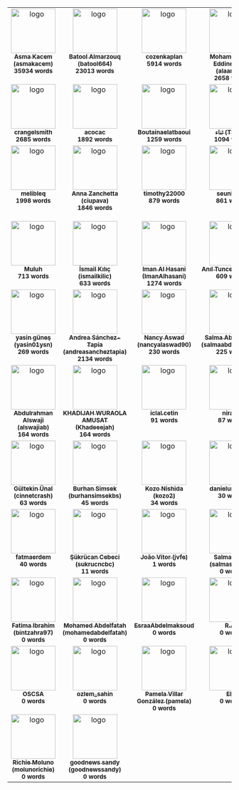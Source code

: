 <!-- CROWDIN-CONTRIBUTORS-LIST:START -->
<table>
  <tr>
    <td align="center" valign="top">
      <a href="https://crowdin.com/profile/asmakacem"><img alt="logo" style="width: 100px" src="https://production-enterprise-static.downloads.crowdin.com/avatar/26/medium/5b77163808ce530c50d295f1336507d8_default.png" />
        <br />
        <sub><b>Asma Kacem (asmakacem)</b></sub></a>
      <br />
      <sub><b>35934 words</b></sub>
    </td>
    <td align="center" valign="top">
      <a href="https://crowdin.com/profile/batool664"><img alt="logo" style="width: 100px" src="https://production-enterprise-static.downloads.crowdin.com/avatar/1/medium/0c17284a2e87d9a1933f711746212298.jpeg" />
        <br />
        <sub><b>Batool Almarzouq (batool664)</b></sub></a>
      <br />
      <sub><b>23013 words</b></sub>
    </td>
    <td align="center" valign="top">
      <a href="https://crowdin.com/profile/cozenkaplan"><img alt="logo" style="width: 100px" src="https://production-enterprise-static.downloads.crowdin.com/avatar/90/medium/6112a91c1fd9fd24ed2d5906a2db3ef9.jpeg" />
        <br />
        <sub><b>cozenkaplan</b></sub></a>
      <br />
      <sub><b>5914 words</b></sub>
    </td>
    <td align="center" valign="top">
      <a href="https://crowdin.com/profile/alaamejri"><img alt="logo" style="width: 100px" src="https://production-enterprise-static.downloads.crowdin.com/avatar/12/medium/112dffa3e5cc1fbd7fbbd3e9bfd520dc_default.png" />
        <br />
        <sub><b>Mohamed Alaa Eddine Mejri (alaamejri)</b></sub></a>
      <br />
      <sub><b>2658 words</b></sub>
    </td>
    <td align="center" valign="top">
      <a href="https://crowdin.com/profile/node"><img alt="logo" style="width: 100px" src="https://production-enterprise-static.downloads.crowdin.com/avatar/135/medium/d8c65f8d4d1289eb0116d654ebd1fa7d_default.png" />
        <br />
        <sub><b>node</b></sub></a>
      <br />
      <sub><b>2390 words</b></sub>
    </td>
  </tr>
  <tr>
    <td align="center" valign="top">
      <a href="https://crowdin.com/profile/crangelsmith"><img alt="logo" style="width: 100px" src="https://production-enterprise-static.downloads.crowdin.com/avatar/7/medium/ba8209f4544bc4fcf882f35ba295bc5c_default.png" />
        <br />
        <sub><b>crangelsmith</b></sub></a>
      <br />
      <sub><b>2685 words</b></sub>
    </td>
    <td align="center" valign="top">
      <a href="https://crowdin.com/profile/acocac"><img alt="logo" style="width: 100px" src="https://production-enterprise-static.downloads.crowdin.com/avatar/5/medium/463393d04547cd1067cccdb0cf0e33c7.jpeg" />
        <br />
        <sub><b>acocac</b></sub></a>
      <br />
      <sub><b>1892 words</b></sub>
    </td>
    <td align="center" valign="top">
      <a href="https://crowdin.com/profile/Boutainaelatbaoui"><img alt="logo" style="width: 100px" src="https://production-enterprise-static.downloads.crowdin.com/avatar/10/medium/1b1667031f9e47e186ffdd6b8a184dfe.png" />
        <br />
        <sub><b>Boutainaelatbaoui</b></sub></a>
      <br />
      <sub><b>1259 words</b></sub>
    </td>
    <td align="center" valign="top">
      <a href="https://crowdin.com/profile/Thana"><img alt="logo" style="width: 100px" src="https://production-enterprise-static.downloads.crowdin.com/avatar/20/medium/32627112ab709769f5d1406937ed9558.jpg" />
        <br />
        <sub><b>ثناء (Thana)</b></sub></a>
      <br />
      <sub><b>1094 words</b></sub>
    </td>
    <td align="center" valign="top">
      <a href="https://crowdin.com/profile/berhankatipoglu"><img alt="logo" style="width: 100px" src="https://production-enterprise-static.downloads.crowdin.com/avatar/108/medium/b060f6c4b504d701c36d4b384e612dd4_default.png" />
        <br />
        <sub><b>berhankatipoglu</b></sub></a>
      <br />
      <sub><b>990 words</b></sub>
    </td>
  </tr>
  <tr>
    <td align="center" valign="top">
      <a href="https://crowdin.com/profile/melibleq"><img alt="logo" style="width: 100px" src="https://production-enterprise-static.downloads.crowdin.com/avatar/100/medium/17fa9c884f31b86b2236f8c2db0f4def_default.png" />
        <br />
        <sub><b>melibleq</b></sub></a>
      <br />
      <sub><b>1998 words</b></sub>
    </td>
    <td align="center" valign="top">
      <a href="https://crowdin.com/profile/ciupava"><img alt="logo" style="width: 100px" src="https://production-enterprise-static.downloads.crowdin.com/avatar/139/medium/2449eb1df310dcaff0ccb929817c5543.jpeg" />
        <br />
        <sub><b>Anna Zanchetta (ciupava)</b></sub></a>
      <br />
      <sub><b>1846 words</b></sub>
    </td>
    <td align="center" valign="top">
      <a href="https://crowdin.com/profile/timothy22000"><img alt="logo" style="width: 100px" src="https://production-enterprise-static.downloads.crowdin.com/avatar/64/medium/dc6bbb114a3c768f424a553bac213989.jpeg" />
        <br />
        <sub><b>timothy22000</b></sub></a>
      <br />
      <sub><b>879 words</b></sub>
    </td>
    <td align="center" valign="top">
      <a href="https://crowdin.com/profile/seunlijoka"><img alt="logo" style="width: 100px" src="https://production-enterprise-static.downloads.crowdin.com/avatar/18/medium/4eaefb611f9a4efb0dbe090002e56c31_default.png" />
        <br />
        <sub><b>seunlijoka</b></sub></a>
      <br />
      <sub><b>861 words</b></sub>
    </td>
    <td align="center" valign="top">
      <a href="https://crowdin.com/profile/alikula314"><img alt="logo" style="width: 100px" src="https://production-enterprise-static.downloads.crowdin.com/avatar/70/medium/2262b12230cac55e1d97a9d3f3af8086.png" />
        <br />
        <sub><b>Muhammet Ali Kula (alikula314)</b></sub></a>
      <br />
      <sub><b>840 words</b></sub>
    </td>
  </tr>
  <tr>
    <td align="center" valign="top">
      <a href="https://crowdin.com/profile/Muluh"><img alt="logo" style="width: 100px" src="https://production-enterprise-static.downloads.crowdin.com/avatar/52/medium/1270d5b75e2b6b35d222b9e1c19b973f_default.png" />
        <br />
        <sub><b>Muluh</b></sub></a>
      <br />
      <sub><b>713 words</b></sub>
    </td>
    <td align="center" valign="top">
      <a href="https://crowdin.com/profile/ismailkilic"><img alt="logo" style="width: 100px" src="https://production-enterprise-static.downloads.crowdin.com/avatar/106/medium/4525151e38c77aba3592e1666c7717f4.jpeg" />
        <br />
        <sub><b>İsmail Kılıç (ismailkilic)</b></sub></a>
      <br />
      <sub><b>633 words</b></sub>
    </td>
    <td align="center" valign="top">
      <a href="https://crowdin.com/profile/ImanAlhasani"><img alt="logo" style="width: 100px" src="https://production-enterprise-static.downloads.crowdin.com/avatar/60/medium/dd415fa9f35bc08f229498c49bf053ea.JPG" />
        <br />
        <sub><b>Iman Al Hasani (ImanAlhasani)</b></sub></a>
      <br />
      <sub><b>1274 words</b></sub>
    </td>
    <td align="center" valign="top">
      <a href="https://crowdin.com/profile/anilbey"><img alt="logo" style="width: 100px" src="https://production-enterprise-static.downloads.crowdin.com/avatar/66/medium/48ff46079939fb7bebca7186552ad3fc.jpeg" />
        <br />
        <sub><b>Anıl Tuncel (anilbey)</b></sub></a>
      <br />
      <sub><b>609 words</b></sub>
    </td>
    <td align="center" valign="top">
      <a href="https://crowdin.com/profile/cerenyurtlu"><img alt="logo" style="width: 100px" src="https://production-enterprise-static.downloads.crowdin.com/avatar/86/medium/591f614a9b9be8d2ec9b04e63699a377.jpeg" />
        <br />
        <sub><b>Ceren YURTLU (cerenyurtlu)</b></sub></a>
      <br />
      <sub><b>362 words</b></sub>
    </td>
  </tr>
  <tr>
    <td align="center" valign="top">
      <a href="https://crowdin.com/profile/yasin01ysn"><img alt="logo" style="width: 100px" src="https://production-enterprise-static.downloads.crowdin.com/avatar/98/medium/84288ef00942e512a1e54bc8545db2f1.jpeg" />
        <br />
        <sub><b>yasin güneş (yasin01ysn)</b></sub></a>
      <br />
      <sub><b>269 words</b></sub>
    </td>
    <td align="center" valign="top">
      <a href="https://crowdin.com/profile/andreasancheztapia"><img alt="logo" style="width: 100px" src="https://production-enterprise-static.downloads.crowdin.com/avatar/3/medium/83bd007136a00d1a9fa70f1f14afbb66_default.png" />
        <br />
        <sub><b>Andrea Sánchez-Tapia (andreasancheztapia)</b></sub></a>
      <br />
      <sub><b>2134 words</b></sub>
    </td>
    <td align="center" valign="top">
      <a href="https://crowdin.com/profile/nancyalaswad90"><img alt="logo" style="width: 100px" src="https://production-enterprise-static.downloads.crowdin.com/avatar/8/medium/d6d807e129e1bb3c24aa1635afeb6d09.jpeg" />
        <br />
        <sub><b>Nancy Aswad (nancyalaswad90)</b></sub></a>
      <br />
      <sub><b>230 words</b></sub>
    </td>
    <td align="center" valign="top">
      <a href="https://crowdin.com/profile/salmaabdelfatah77"><img alt="logo" style="width: 100px" src="https://production-enterprise-static.downloads.crowdin.com/avatar/48/medium/42082ab79726e9cee6033ad20c017722.jpeg" />
        <br />
        <sub><b>Salma Abdelfattah (salmaabdelfatah77)</b></sub></a>
      <br />
      <sub><b>225 words</b></sub>
    </td>
    <td align="center" valign="top">
      <a href="https://crowdin.com/profile/IssaAlrubaye"><img alt="logo" style="width: 100px" src="https://production-enterprise-static.downloads.crowdin.com/avatar/36/medium/7fedad8f1ac74abc71cb774f8b7236ca.png" />
        <br />
        <sub><b>IssaAlrubaye</b></sub></a>
      <br />
      <sub><b>231 words</b></sub>
    </td>
  </tr>
  <tr>
    <td align="center" valign="top">
      <a href="https://crowdin.com/profile/alswajiab"><img alt="logo" style="width: 100px" src="https://production-enterprise-static.downloads.crowdin.com/avatar/54/medium/49e7cf2ae4b97bc5dca7c2d848e84117.png" />
        <br />
        <sub><b>Abdulrahman Alswaji (alswajiab)</b></sub></a>
      <br />
      <sub><b>164 words</b></sub>
    </td>
    <td align="center" valign="top">
      <a href="https://crowdin.com/profile/Khadeeejah"><img alt="logo" style="width: 100px" src="https://production-enterprise-static.downloads.crowdin.com/avatar/125/medium/3f3d78bc1e1aed775ca33429148b74e4.jpeg" />
        <br />
        <sub><b>KHADIJAH WURAOLA AMUSAT (Khadeeejah)</b></sub></a>
      <br />
      <sub><b>164 words</b></sub>
    </td>
    <td align="center" valign="top">
      <a href="https://crowdin.com/profile/iclal.cetin"><img alt="logo" style="width: 100px" src="https://production-enterprise-static.downloads.crowdin.com/avatar/92/medium/8d9e7e27ed54c88f71729cea1b8d98b0_default.png" />
        <br />
        <sub><b>iclal.cetin</b></sub></a>
      <br />
      <sub><b>91 words</b></sub>
    </td>
    <td align="center" valign="top">
      <a href="https://crowdin.com/profile/niraito"><img alt="logo" style="width: 100px" src="https://production-enterprise-static.downloads.crowdin.com/avatar/80/medium/bd65e4c199c4894429131d427d14871b_default.png" />
        <br />
        <sub><b>niraito</b></sub></a>
      <br />
      <sub><b>87 words</b></sub>
    </td>
    <td align="center" valign="top">
      <a href="https://crowdin.com/profile/merveaydin"><img alt="logo" style="width: 100px" src="https://production-enterprise-static.downloads.crowdin.com/avatar/84/medium/9b47771c0437ed8f8bf438caef48f508_default.png" />
        <br />
        <sub><b>merveaydin</b></sub></a>
      <br />
      <sub><b>77 words</b></sub>
    </td>
  </tr>
  <tr>
    <td align="center" valign="top">
      <a href="https://crowdin.com/profile/cinnetcrash"><img alt="logo" style="width: 100px" src="https://production-enterprise-static.downloads.crowdin.com/avatar/62/medium/ba0593097d63731f2da78ae9e0ed3296.jpeg" />
        <br />
        <sub><b>Gültekin Ünal (cinnetcrash)</b></sub></a>
      <br />
      <sub><b>63 words</b></sub>
    </td>
    <td align="center" valign="top">
      <a href="https://crowdin.com/profile/burhansimsekbs"><img alt="logo" style="width: 100px" src="https://production-enterprise-static.downloads.crowdin.com/avatar/109/medium/1ea5e78434e043089a69456bca38e711.JPG" />
        <br />
        <sub><b>Burhan Simsek (burhansimsekbs)</b></sub></a>
      <br />
      <sub><b>45 words</b></sub>
    </td>
    <td align="center" valign="top">
      <a href="https://crowdin.com/profile/kozo2"><img alt="logo" style="width: 100px" src="https://production-enterprise-static.downloads.crowdin.com/avatar/68/medium/6deaa65b1f0997b43df812d13b2f1106.jpeg" />
        <br />
        <sub><b>Kozo Nishida (kozo2)</b></sub></a>
      <br />
      <sub><b>34 words</b></sub>
    </td>
    <td align="center" valign="top">
      <a href="https://crowdin.com/profile/danielumpierre"><img alt="logo" style="width: 100px" src="https://production-enterprise-static.downloads.crowdin.com/avatar/121/medium/b2f34f2fea0e93e39a3f9beafabc0fb5_default.png" />
        <br />
        <sub><b>danielumpierre</b></sub></a>
      <br />
      <sub><b>30 words</b></sub>
    </td>
    <td align="center" valign="top">
      <a href="https://crowdin.com/profile/Zenigata"><img alt="logo" style="width: 100px" src="https://production-enterprise-static.downloads.crowdin.com/avatar/131/medium/0b582d612e2a4062b069a758f2534430.jpeg" />
        <br />
        <sub><b>Johan Bonneau (Zenigata)</b></sub></a>
      <br />
      <sub><b>26 words</b></sub>
    </td>
  </tr>
  <tr>
    <td align="center" valign="top">
      <a href="https://crowdin.com/profile/fatmaerdem"><img alt="logo" style="width: 100px" src="https://production-enterprise-static.downloads.crowdin.com/avatar/72/medium/137b4d9172d1ad8ed62737ac8e13a045_default.png" />
        <br />
        <sub><b>fatmaerdem</b></sub></a>
      <br />
      <sub><b>40 words</b></sub>
    </td>
    <td align="center" valign="top">
      <a href="https://crowdin.com/profile/sukrucncbc"><img alt="logo" style="width: 100px" src="https://production-enterprise-static.downloads.crowdin.com/avatar/74/medium/9113e949babb3cc63807298633376b00.jpeg" />
        <br />
        <sub><b>Şükrücan Cebeci (sukrucncbc)</b></sub></a>
      <br />
      <sub><b>11 words</b></sub>
    </td>
    <td align="center" valign="top">
      <a href="https://crowdin.com/profile/jvfe"><img alt="logo" style="width: 100px" src="https://production-enterprise-static.downloads.crowdin.com/avatar/137/medium/0db9c41e4579dc47c5a289315ca6e016.jpeg" />
        <br />
        <sub><b>João Vitor (jvfe)</b></sub></a>
      <br />
      <sub><b>1 words</b></sub>
    </td>
    <td align="center" valign="top">
      <a href="https://crowdin.com/profile/salmasha333"><img alt="logo" style="width: 100px" src="https://production-enterprise-static.downloads.crowdin.com/avatar/14/medium/b2113e4b1a39933d8f9b2e3f09ff379e.png" />
        <br />
        <sub><b>Salma Shaik (salmasha333)</b></sub></a>
      <br />
      <sub><b>0 words</b></sub>
    </td>
    <td align="center" valign="top">
      <a href="https://crowdin.com/profile/aleesteele"><img alt="logo" style="width: 100px" src="https://production-enterprise-static.downloads.crowdin.com/avatar/16/medium/1e6819950af803cbec61e159ee9d0b1b.png" />
        <br />
        <sub><b>Anne Lee Steele (aleesteele)</b></sub></a>
      <br />
      <sub><b>0 words</b></sub>
    </td>
  </tr>
  <tr>
    <td align="center" valign="top">
      <a href="https://crowdin.com/profile/bintzahra97"><img alt="logo" style="width: 100px" src="https://production-enterprise-static.downloads.crowdin.com/avatar/24/medium/a5a6f6ceae12e25685d378c82eb5628b.jpeg" />
        <br />
        <sub><b>Fatima Ibrahim (bintzahra97)</b></sub></a>
      <br />
      <sub><b>0 words</b></sub>
    </td>
    <td align="center" valign="top">
      <a href="https://crowdin.com/profile/mohamedabdelfatah"><img alt="logo" style="width: 100px" src="https://production-enterprise-static.downloads.crowdin.com/avatar/28/medium/9ac7173bafdf2068db69656cd21716ba.png" />
        <br />
        <sub><b>Mohamed Abdelfatah (mohamedabdelfatah)</b></sub></a>
      <br />
      <sub><b>0 words</b></sub>
    </td>
    <td align="center" valign="top">
      <a href="https://crowdin.com/profile/EsraaAbdelmaksoud"><img alt="logo" style="width: 100px" src="https://production-enterprise-static.downloads.crowdin.com/avatar/32/medium/d7c9e27f7567e13d29bb92a7fa07050f_default.png" />
        <br />
        <sub><b>EsraaAbdelmaksoud</b></sub></a>
      <br />
      <sub><b>0 words</b></sub>
    </td>
    <td align="center" valign="top">
      <a href="https://crowdin.com/profile/R.Ali"><img alt="logo" style="width: 100px" src="https://production-enterprise-static.downloads.crowdin.com/avatar/34/medium/57b524fe9cbce1e59d0efcedefb7dc66_default.png" />
        <br />
        <sub><b>R.Ali</b></sub></a>
      <br />
      <sub><b>0 words</b></sub>
    </td>
    <td align="center" valign="top">
      <a href="https://crowdin.com/profile/Daliyah"><img alt="logo" style="width: 100px" src="https://production-enterprise-static.downloads.crowdin.com/avatar/56/medium/0bd616fb7b1b40cd49f33af973d4dc8b_default.png" />
        <br />
        <sub><b>Daliyah</b></sub></a>
      <br />
      <sub><b>0 words</b></sub>
    </td>
  </tr>
  <tr>
    <td align="center" valign="top">
      <a href="https://crowdin.com/profile/OSCSA"><img alt="logo" style="width: 100px" src="https://production-enterprise-static.downloads.crowdin.com/avatar/58/medium/5b0245a8e204ea8a6f23f435aac2f044.png" />
        <br />
        <sub><b>OSCSA</b></sub></a>
      <br />
      <sub><b>0 words</b></sub>
    </td>
    <td align="center" valign="top">
      <a href="https://crowdin.com/profile/ozlem_sahin"><img alt="logo" style="width: 100px" src="https://production-enterprise-static.downloads.crowdin.com/avatar/76/medium/1b752e9f6086da41891f498aabb46c47_default.png" />
        <br />
        <sub><b>ozlem_sahin</b></sub></a>
      <br />
      <sub><b>0 words</b></sub>
    </td>
    <td align="center" valign="top">
      <a href="https://crowdin.com/profile/pamela"><img alt="logo" style="width: 100px" src="https://production-enterprise-static.downloads.crowdin.com/avatar/102/medium/eeadec05c0a44f952bf7420c8ddf114a.jpeg" />
        <br />
        <sub><b>Pamela Villar González (pamela)</b></sub></a>
      <br />
      <sub><b>0 words</b></sub>
    </td>
    <td align="center" valign="top">
      <a href="https://crowdin.com/profile/Elja"><img alt="logo" style="width: 100px" src="https://production-enterprise-static.downloads.crowdin.com/avatar/104/medium/357f8d70b3142081a3d22a0304a26a9f_default.png" />
        <br />
        <sub><b>Elja</b></sub></a>
      <br />
      <sub><b>0 words</b></sub>
    </td>
    <td align="center" valign="top">
      <a href="https://crowdin.com/profile/Dallak"><img alt="logo" style="width: 100px" src="https://production-enterprise-static.downloads.crowdin.com/avatar/115/medium/84130158246eeb3c127d33f4b359db59.jpeg" />
        <br />
        <sub><b>Abdulrahman Dallak (Dallak)</b></sub></a>
      <br />
      <sub><b>0 words</b></sub>
    </td>
  </tr>
  <tr>
    <td align="center" valign="top">
      <a href="https://crowdin.com/profile/molunorichie"><img alt="logo" style="width: 100px" src="https://production-enterprise-static.downloads.crowdin.com/avatar/145/medium/06752c8f7224d971a260ffbdb67071e6.png" />
        <br />
        <sub><b>Richie Moluno (molunorichie)</b></sub></a>
      <br />
      <sub><b>0 words</b></sub>
    </td>
    <td align="center" valign="top">
      <a href="https://crowdin.com/profile/goodnewssandy"><img alt="logo" style="width: 100px" src="https://production-enterprise-static.downloads.crowdin.com/avatar/147/medium/4d851861dae3cb6f6b6e038fd3f1d6a6.jpeg" />
        <br />
        <sub><b>goodnews sandy (goodnewssandy)</b></sub></a>
      <br />
      <sub><b>0 words</b></sub>
    </td>
  </tr>
<!-- CROWDIN-CONTRIBUTORS-LIST:END -->